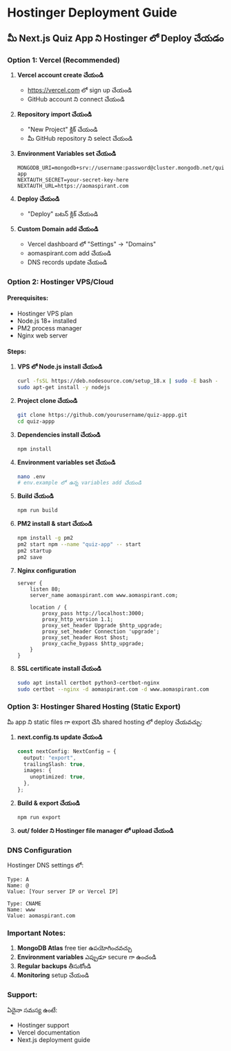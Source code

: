 # Hostinger Deployment Guide

## మీ Next.js Quiz App ని Hostinger లో Deploy చేయడం

### Option 1: Vercel (Recommended)

1. **Vercel account create చేయండి**

   - https://vercel.com లో sign up చేయండి
   - GitHub account ని connect చేయండి

2. **Repository import చేయండి**

   - "New Project" క్లిక్ చేయండి
   - మీ GitHub repository ని select చేయండి

3. **Environment Variables set చేయండి**

   ```
   MONGODB_URI=mongodb+srv://username:password@cluster.mongodb.net/quiz-app
   NEXTAUTH_SECRET=your-secret-key-here
   NEXTAUTH_URL=https://aomaspirant.com
   ```

4. **Deploy చేయండి**

   - "Deploy" బటన్ క్లిక్ చేయండి

5. **Custom Domain add చేయండి**
   - Vercel dashboard లో "Settings" → "Domains"
   - aomaspirant.com add చేయండి
   - DNS records update చేయండి

### Option 2: Hostinger VPS/Cloud

#### Prerequisites:

- Hostinger VPS plan
- Node.js 18+ installed
- PM2 process manager
- Nginx web server

#### Steps:

1. **VPS లో Node.js install చేయండి**

   ```bash
   curl -fsSL https://deb.nodesource.com/setup_18.x | sudo -E bash -
   sudo apt-get install -y nodejs
   ```

2. **Project clone చేయండి**

   ```bash
   git clone https://github.com/yourusername/quiz-appp.git
   cd quiz-appp
   ```

3. **Dependencies install చేయండి**

   ```bash
   npm install
   ```

4. **Environment variables set చేయండి**

   ```bash
   nano .env
   # env.example లో ఉన్న variables add చేయండి
   ```

5. **Build చేయండి**

   ```bash
   npm run build
   ```

6. **PM2 install & start చేయండి**

   ```bash
   npm install -g pm2
   pm2 start npm --name "quiz-app" -- start
   pm2 startup
   pm2 save
   ```

7. **Nginx configuration**

   ```nginx
   server {
       listen 80;
       server_name aomaspirant.com www.aomaspirant.com;

       location / {
           proxy_pass http://localhost:3000;
           proxy_http_version 1.1;
           proxy_set_header Upgrade $http_upgrade;
           proxy_set_header Connection 'upgrade';
           proxy_set_header Host $host;
           proxy_cache_bypass $http_upgrade;
       }
   }
   ```

8. **SSL certificate install చేయండి**
   ```bash
   sudo apt install certbot python3-certbot-nginx
   sudo certbot --nginx -d aomaspirant.com -d www.aomaspirant.com
   ```

### Option 3: Hostinger Shared Hosting (Static Export)

మీ app ని static files గా export చేసి shared hosting లో deploy చేయవచ్చు:

1. **next.config.ts update చేయండి**

   ```typescript
   const nextConfig: NextConfig = {
     output: "export",
     trailingSlash: true,
     images: {
       unoptimized: true,
     },
   };
   ```

2. **Build & export చేయండి**

   ```bash
   npm run export
   ```

3. **out/ folder ని Hostinger file manager లో upload చేయండి**

### DNS Configuration

Hostinger DNS settings లో:

```
Type: A
Name: @
Value: [Your server IP or Vercel IP]

Type: CNAME
Name: www
Value: aomaspirant.com
```

### Important Notes:

1. **MongoDB Atlas** free tier ఉపయోగించవచ్చు
2. **Environment variables** ఎప్పుడూ secure గా ఉంచండి
3. **Regular backups** తీసుకోండి
4. **Monitoring** setup చేయండి

### Support:

ఏదైనా సమస్య ఉంటే:

- Hostinger support
- Vercel documentation
- Next.js deployment guide
